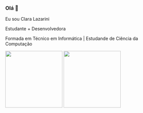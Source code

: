 ### Olá 👩

Eu sou Clara Lazarini

Estudante + Desenvolvedora

Formada em Técnico em Informática | Estudande de Ciência da Computação

<div><img height="180em" src="https://github-readme-stats.vercel.app/api?username=claralazarini&show_icons=true&theme=tokyonight"/>
 <img height="180em" src="https://github-readme-stats.vercel.app/api/top-langs/?username=claralazarini&layout=compact&theme=tokyonight"/></div>
 
 
